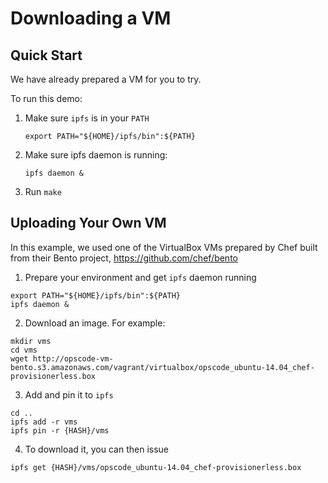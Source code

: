 # Downloading a VM

## Quick Start

We have already prepared a VM for you to try.

To run this demo:

   1. Make sure ```ipfs``` is in your ```PATH```

      ```export PATH="${HOME}/ipfs/bin":${PATH}```

   2. Make sure ipfs daemon is running:

      ```ipfs daemon &```

   3. Run ```make```

## Uploading Your Own VM

In this example, we used one of the VirtualBox VMs prepared by Chef built
from their Bento project, https://github.com/chef/bento

   1. Prepare your environment and get ```ipfs``` daemon running
```
export PATH="${HOME}/ipfs/bin":${PATH}
ipfs daemon &
```

   2. Download an image. For example:
```
mkdir vms
cd vms
wget http://opscode-vm-bento.s3.amazonaws.com/vagrant/virtualbox/opscode_ubuntu-14.04_chef-provisionerless.box
```

   3. Add and pin it to ```ipfs```
```
cd ..
ipfs add -r vms
ipfs pin -r {HASH}/vms
```

   4. To download it, you can then issue
```
ipfs get {HASH}/vms/opscode_ubuntu-14.04_chef-provisionerless.box
```

